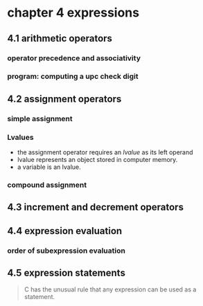 # chapter 4 expressions



## 4.1 arithmetic operators
### operator precedence and associativity
### program: computing a upc check digit

## 4.2 assignment operators
### simple assignment
### **Lvalues**

- the assignment operator requires an *lvalue* as its left operand
- lvalue represents an object stored in computer memory.
- a variable is an lvalue.

### compound assignment

## 4.3 increment and decrement operators

## 4.4 expression evaluation
### order of subexpression evaluation

## 4.5 expression statements

>C has the unusual rule that any expression can be used as a statement.


